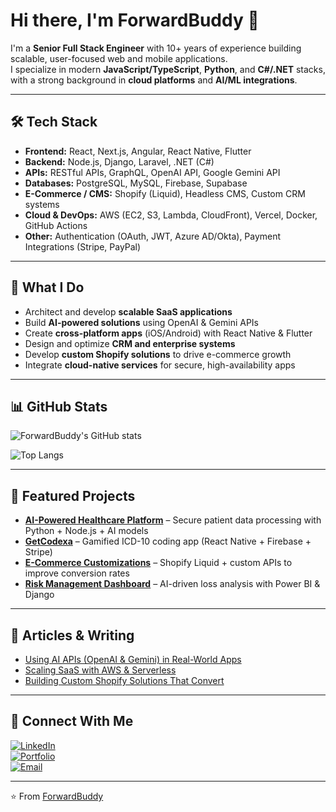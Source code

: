 # Hi there, I'm ForwardBuddy 👋

I'm a **Senior Full Stack Engineer** with 10+ years of experience building scalable, user-focused web and mobile applications.  
I specialize in modern **JavaScript/TypeScript**, **Python**, and **C#/.NET** stacks, with a strong background in **cloud platforms** and **AI/ML integrations**.

---

## 🛠️ Tech Stack

- **Frontend:** React, Next.js, Angular, React Native, Flutter  
- **Backend:** Node.js, Django, Laravel, .NET (C#)  
- **APIs:** RESTful APIs, GraphQL, OpenAI API, Google Gemini API  
- **Databases:** PostgreSQL, MySQL, Firebase, Supabase  
- **E-Commerce / CMS:** Shopify (Liquid), Headless CMS, Custom CRM systems  
- **Cloud & DevOps:** AWS (EC2, S3, Lambda, CloudFront), Vercel, Docker, GitHub Actions  
- **Other:** Authentication (OAuth, JWT, Azure AD/Okta), Payment Integrations (Stripe, PayPal)

---

## 🚀 What I Do

- Architect and develop **scalable SaaS applications**  
- Build **AI-powered solutions** using OpenAI & Gemini APIs  
- Create **cross-platform apps** (iOS/Android) with React Native & Flutter  
- Design and optimize **CRM and enterprise systems**  
- Develop **custom Shopify solutions** to drive e-commerce growth  
- Integrate **cloud-native services** for secure, high-availability apps  

---

## 📊 GitHub Stats

![ForwardBuddy's GitHub stats](https://github-readme-stats.vercel.app/api?username=ForwardBuddy&show_icons=true&theme=dracula)

![Top Langs](https://github-readme-stats.vercel.app/api/top-langs/?username=ForwardBuddy&layout=compact&theme=dracula)

---

## 🌟 Featured Projects

- [**AI-Powered Healthcare Platform**](#) – Secure patient data processing with Python + Node.js + AI models  
- [**GetCodexa**](#) – Gamified ICD-10 coding app (React Native + Firebase + Stripe)  
- [**E-Commerce Customizations**](#) – Shopify Liquid + custom APIs to improve conversion rates  
- [**Risk Management Dashboard**](#) – AI-driven loss analysis with Power BI & Django  

---

## 📝 Articles & Writing

- [Using AI APIs (OpenAI & Gemini) in Real-World Apps](#)  
- [Scaling SaaS with AWS & Serverless](#)  
- [Building Custom Shopify Solutions That Convert](#)  

---

## 🤝 Connect With Me

[![LinkedIn](https://img.shields.io/badge/LinkedIn-blue?logo=linkedin)](https://linkedin.com/in/forwardbuddy)  
[![Portfolio](https://img.shields.io/badge/Portfolio-%23000000.svg?logo=firefox&logoColor=white)](https://yourportfolio.com)  
[![Email](https://img.shields.io/badge/Email-%23EA4335.svg?logo=gmail&logoColor=white)](mailto:xscaleinfo@gmail.com)  

---

⭐️ From [ForwardBuddy](https://github.com/ForwardBuddy)
